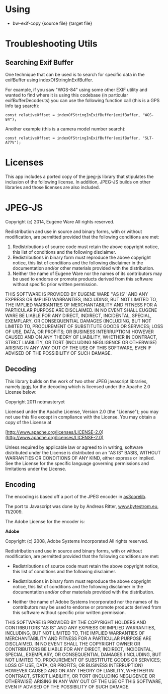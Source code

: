 Using
=====

* bw-exif-copy {source file} {target file}

Troubleshooting Utils
=====================

Searching Exif Buffer
---------------------

One technique that can be used is to search for specific data in the exifBuffer using indexOfStringInExifBuffer.

For example, if you saw "WGS-84" using some other EXIF utility and wanted to find where it is using this codebase (in particular exifBufferDecoder.ts)
you can use the following function call (this is a GPS Info tag search):
```
const relativeOffset = indexOfStringInExifBuffer(exifBuffer, "WGS-84");
```
Another example (this is a camera model number search):
```
const relativeOffset = indexOfStringInExifBuffer(exifBuffer, "SLT-A77V");
```

**Licenses**
============

This app includes a ported copy of the jpeg-js library that stipulates the
inclusion of the following license.  In addition, JPEG-JS builds on other
libraries and those licenses are also included.

JPEG-JS
=======

Copyright (c) 2014, Eugene Ware
All rights reserved.
  
Redistribution and use in source and binary forms, with or without
modification, are permitted provided that the following conditions are met:  

1. Redistributions of source code must retain the above copyright
   notice, this list of conditions and the following disclaimer.  
2. Redistributions in binary form must reproduce the above copyright
   notice, this list of conditions and the following disclaimer in the
   documentation and/or other materials provided with the distribution.  
3. Neither the name of Eugene Ware nor the names of its contributors
   may be used to endorse or promote products derived from this software
   without specific prior written permission.  
  
THIS SOFTWARE IS PROVIDED BY EUGENE WARE ''AS IS'' AND ANY
EXPRESS OR IMPLIED WARRANTIES, INCLUDING, BUT NOT LIMITED TO, THE IMPLIED
WARRANTIES OF MERCHANTABILITY AND FITNESS FOR A PARTICULAR PURPOSE ARE
DISCLAIMED. IN NO EVENT SHALL EUGENE WARE BE LIABLE FOR ANY
DIRECT, INDIRECT, INCIDENTAL, SPECIAL, EXEMPLARY, OR CONSEQUENTIAL DAMAGES
(INCLUDING, BUT NOT LIMITED TO, PROCUREMENT OF SUBSTITUTE GOODS OR SERVICES;
LOSS OF USE, DATA, OR PROFITS; OR BUSINESS INTERRUPTION) HOWEVER CAUSED AND
ON ANY THEORY OF LIABILITY, WHETHER IN CONTRACT, STRICT LIABILITY, OR TORT
(INCLUDING NEGLIGENCE OR OTHERWISE) ARISING IN ANY WAY OUT OF THE USE OF THIS
SOFTWARE, EVEN IF ADVISED OF THE POSSIBILITY OF SUCH DAMAGE.

Decoding
--------

This library builds on the work of two other JPEG javascript libraries,
namely [jpgjs](https://github.com/notmasteryet/jpgjs) for the decoding
which is licensed under the Apache 2.0 License below:

Copyright 2011 notmasteryet

Licensed under the Apache License, Version 2.0 (the "License");
you may not use this file except in compliance with the License.
You may obtain a copy of the License at

[http://www.apache.org/licenses/LICENSE-2.0](http://www.apache.org/licenses/LICENSE-2.0)

Unless required by applicable law or agreed to in writing, software
distributed under the License is distributed on an "AS IS" BASIS,
WITHOUT WARRANTIES OR CONDITIONS OF ANY KIND, either express or implied.
See the License for the specific language governing permissions and
limitations under the License.

Encoding
--------

The encoding is based off a port of the JPEG encoder in [as3corelib](https://code.google.com/p/as3corelib/source/browse/trunk/src/com/adobe/images/JPGEncoder.as).

The port to Javascript was done by by Andreas Ritter, www.bytestrom.eu, 11/2009.

The Adobe License for the encoder is:

**Adobe**

Copyright (c) 2008, Adobe Systems Incorporated
All rights reserved.

Redistribution and use in source and binary forms, with or without
modification, are permitted provided that the following conditions are
met:

- Redistributions of source code must retain the above copyright notice,
  this list of conditions and the following disclaimer.

- Redistributions in binary form must reproduce the above copyright
  notice, this list of conditions and the following disclaimer in the
  documentation and/or other materials provided with the distribution.

- Neither the name of Adobe Systems Incorporated nor the names of its
  contributors may be used to endorse or promote products derived from
  this software without specific prior written permission.

THIS SOFTWARE IS PROVIDED BY THE COPYRIGHT HOLDERS AND CONTRIBUTORS "AS
IS" AND ANY EXPRESS OR IMPLIED WARRANTIES, INCLUDING, BUT NOT LIMITED TO,
THE IMPLIED WARRANTIES OF MERCHANTABILITY AND FITNESS FOR A PARTICULAR
PURPOSE ARE DISCLAIMED. IN NO EVENT SHALL THE COPYRIGHT OWNER OR
CONTRIBUTORS BE LIABLE FOR ANY DIRECT, INDIRECT, INCIDENTAL, SPECIAL,
EXEMPLARY, OR CONSEQUENTIAL DAMAGES (INCLUDING, BUT NOT LIMITED TO,
PROCUREMENT OF SUBSTITUTE GOODS OR SERVICES; LOSS OF USE, DATA, OR
PROFITS; OR BUSINESS INTERRUPTION) HOWEVER CAUSED AND ON ANY THEORY OF
LIABILITY, WHETHER IN CONTRACT, STRICT LIABILITY, OR TORT (INCLUDING
NEGLIGENCE OR OTHERWISE) ARISING IN ANY WAY OUT OF THE USE OF THIS
SOFTWARE, EVEN IF ADVISED OF THE POSSIBILITY OF SUCH DAMAGE.
